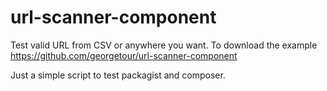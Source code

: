 # url-scanner-component
Test valid URL from CSV or anywhere you want. To download the example  https://github.com/georgetour/url-scanner-component

Just a simple script to test packagist and composer.

